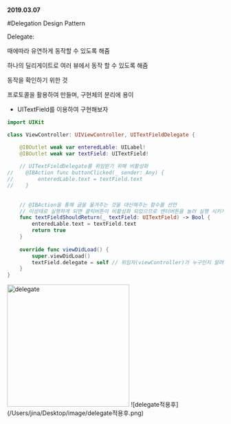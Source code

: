 **2019.03.07**

#Delegation Design Pattern



Delegate:

때에따라 유연하게 동작할 수 있도록 해줌

하나의 딜리게이트로 여러 뷰에서 동작 할 수 있도록 해줌

동작을 확인하기 위한 것

프로토콜을 활용하여 만들며, 구현체의 분리에 용이



- UITextField를 이용하여 구현해보자

```swift
import UIKit

class ViewController: UIViewController, UITextFieldDelegate {

    @IBOutlet weak var enteredLable: UILabel!
    @IBOutlet weak var textField: UITextField!
    
    // UITextFieldDelegate를 위임받기 위해 비활성화
//    @IBAction func buttonClicked(_ sender: Any) {
//        enteredLable.text = textField.text
//    }
    
    
    // @IBAction을 통해 글을 옮겨주는 것을 대신해주는 함수를 선언
    // 이상태로 실행하게 되면 클릭버튼이 비활성화 되있으므로 엔터버튼을 눌러 실행 시키게됨
    func textFieldShouldReturn(_ textField: UITextField) -> Bool {
        enteredLable.text = textField.text
        return true
    }
    
    override func viewDidLoad() {
        super.viewDidLoad()
        textField.delegate = self // 위임자(viewController)가 누구인지 알려준다. "너한테 이벤트가 발생하면 프로토콜에 따라 너에게 응답을 줄게."
    }
}
```

<img width="284" alt="delegate" src="https://user-images.githubusercontent.com/31604976/53941977-f18d0d00-40fc-11e9-82e3-64e072bee823.png">
![delegate적용후](/Users/jina/Desktop/image/delegate적용후.png)

